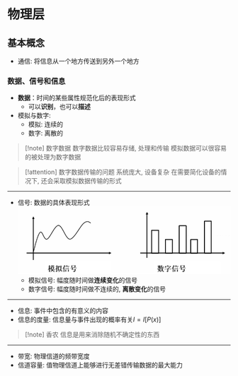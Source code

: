 # 物理层
## 基本概念
- 通信: 将信息从一个地方传送到另外一个地方
### 数据、信号和信息
- **数据**：时间的某些属性规范化后的表现形式
	- 可以**识别**，也可以**描述**
- 模拟与数字:
	- 模拟: 连续的
	- 数字: 离散的
> [!note] 数字数据
> 数字数据比较容易存储, 处理和传输
> 模拟数据可以很容易的被处理为数字数据

> [!attention] 数字数据传输的问题
> 系统庞大, 设备复杂
> 在需要简化设备的情况下, 还会采取模拟数据传输的形式

---
- 信号: 数据的具体表现形式![image.png](https://raw.githubusercontent.com/alwaysmissin/picgo/main/20230926083231.png)
	- 模拟信号: 幅度随时间做**连续变化**的信号
	- 数字信号: 幅度随时间做不连续的, **离散变化**的信号

---
- 信息: 事件中包含的有意义的内容
- 信息的度量: 信息量与事件出现的概率有关$I=I[P(x)]$
> [!note] 香农
> 信息是用来消除随机不确定性的东西

---
- 带宽: 物理信道的频带宽度
- 信道容量: 值物理信道上能够进行无差错传输数据的最大能力